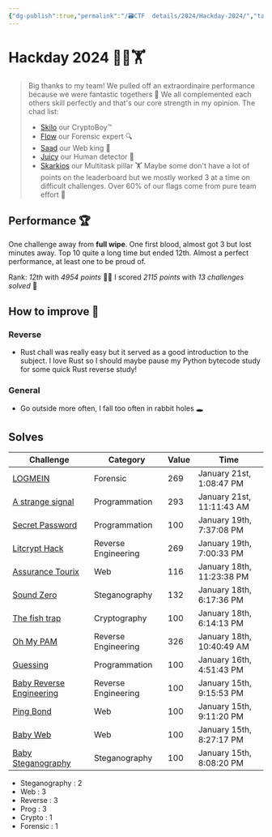 ```yaml
---
{"dg-publish":true,"permalink":"/🗃CTF  details/2024/Hackday-2024/","tags":["Wrap-up","Perfect","Hackday"]}
---
```


# Hackday 2024 🤷‍♂️🏋️

> Big thanks to my team! We pulled off an extraordinaire performance because we were fantastic togethers 💖
> We all complemented each others skill perfectly and that's our core strength in my opinion.
> The chad list:
> - [Skilo](https://skilo.sh) our CryptoBoy™️
> - [Flow](https://www.root-me.org/Fllow) our Forensic expert 🔍
> - [Saad](https://www.root-me.org/saad-rl) our Web king 👑
> - [Juicy](https://www.root-me.org/Juicy-733646) our Human detector 📡
> - [Skarkios](https://www.root-me.org/Skarkios) our Multitask pillar 🏋️
> Maybe some don't have a lot of points on the leaderboard but we mostly worked 3 at a time on difficult challenges. Over 60% of our flags come from pure team effort 💪

## Performance 🏆
One challenge away from **full wipe**. One first blood, almost got 3 but lost minutes away. Top 10 quite a long time but ended 12th. Almost a perfect performance, at least one to be proud of.

Rank: *12th* with *4954 points* 🤯🎉
	I scored *2115 points* with *13 challenges solved* 🥳

## How to improve 📝
### Reverse
- Rust chall was really easy but it served as a good introduction to the subject. I love Rust so I should maybe pause my Python bytecode study for some quick Rust reverse study!
### General
- Go outside more often, I fall too often in rabbit holes 🕳️

## Solves
| **Challenge** | **Category** | **Value** | **Time** |
| ---- | ---- | ---- | ---- |
| [LOGMEIN](https://ctf.hackday.fr/challenges#LOGMEIN-10) | Forensic | 269 | January 21st, 1:08:47 PM |
| [A strange signal](https://ctf.hackday.fr/challenges#A%20strange%20signal-24) | Programmation | 293 | January 21st, 11:11:43 AM |
| [Secret Password](https://ctf.hackday.fr/challenges#Secret%20Password-16) | Programmation | 100 | January 19th, 7:37:08 PM |
| [Litcrypt Hack](https://ctf.hackday.fr/challenges#Litcrypt%20Hack-36) | Reverse Engineering | 269 | January 19th, 7:00:33 PM |
| [Assurance Tourix](https://ctf.hackday.fr/challenges#Assurance%20Tourix-4) | Web | 116 | January 18th, 11:23:38 PM |
| [Sound Zero](https://ctf.hackday.fr/challenges#Sound%20Zero-23) | Steganography | 132 | January 18th, 6:17:36 PM |
| [The fish trap](https://ctf.hackday.fr/challenges#The%20fish%20trap-22) | Cryptography | 100 | January 18th, 6:14:13 PM |
| [Oh My PAM](https://ctf.hackday.fr/challenges#Oh%20My%20PAM-31) | Reverse Engineering | 326 | January 18th, 10:40:49 AM |
| [Guessing](https://ctf.hackday.fr/challenges#Guessing-14) | Programmation | 100 | January 16th, 4:51:43 PM |
| [Baby Reverse Engineering](https://ctf.hackday.fr/challenges#Baby%20Reverse%20Engineering-17) | Reverse Engineering | 100 | January 15th, 9:15:53 PM |
| [Ping Bond](https://ctf.hackday.fr/challenges#Ping%20Bond-6) | Web | 100 | January 15th, 9:11:20 PM |
| [Baby Web](https://ctf.hackday.fr/challenges#Baby%20Web-34) | Web | 100 | January 15th, 8:27:17 PM |
| [Baby Steganography](https://ctf.hackday.fr/challenges#Baby%20Steganography-11) | Steganography | 100 | January 15th, 8:08:20 PM |
-  Steganography : 2
- Web : 3
- Reverse : 3
- Prog : 3
- Crypto : 1
- Forensic : 1